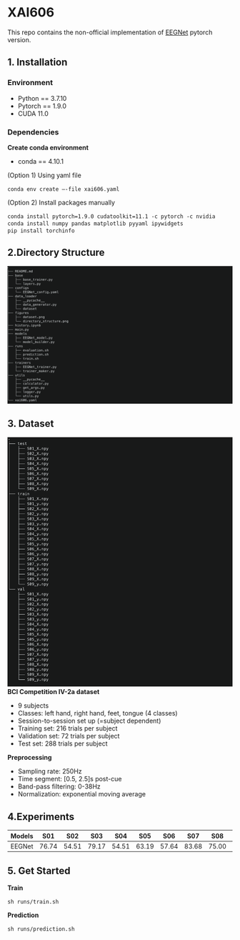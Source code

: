 # XAI606

This repo contains the non-official implementation of [EEGNet](https://arxiv.org/abs/1611.08024) pytorch version.

## 1. Installation

### Environment

- Python == 3.7.10
- Pytorch == 1.9.0
- CUDA 11.0

### Dependencies

**Create conda environment**

- conda == 4.10.1

(Option 1) Using yaml file

```shell
conda env create —-file xai606.yaml
```

(Option 2) Install packages manually

```shell
conda install pytorch=1.9.0 cudatoolkit=11.1 -c pytorch -c nvidia
conda install numpy pandas matplotlib pyyaml ipywidgets
pip install torchinfo
```

## 2.Directory Structure

![structure](figures/directory_structure.png)

## 3. Dataset

![dataset](figures/dataset.png)
**BCI Competition IV-2a dataset**
- 9 subjects 
- Classes: left hand, right hand, feet, tongue (4 classes)
- Session-to-session set up (=subject dependent)
- Training set: 216 trials per subject 
- Validation set: 72 trials per subject
- Test set: 288 trials per subject

**Preprocessing**
- Sampling rate: 250Hz
- Time segment: [0.5, 2.5]s post-cue
- Band-pass filtering: 0-38Hz
- Normalization: exponential moving average

## 4.Experiments
|Models|S01|S02|S03|S04|S05|S06|S07|S08|S09|Mean|
|:---:|:---:|:---:|:---:|:---:|:---:|:---:|:---:|:---:|:---:|:---:|
|EEGNet|76.74|54.51|79.17|54.51|63.19|57.64|83.68|75.00|68.40|68.09|

## 5. Get Started
**Train**
```shell
sh runs/train.sh
```

**Prediction**
```shell
sh runs/prediction.sh
```
